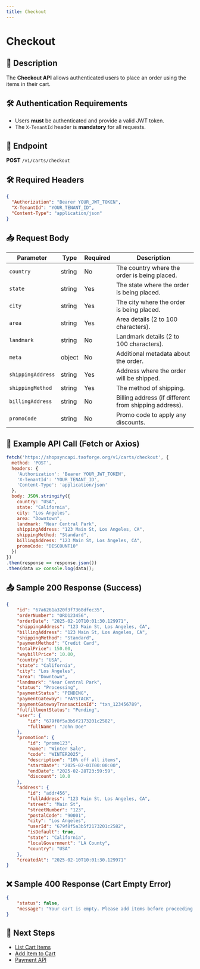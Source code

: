 ```yaml
---
title: Checkout
---
```


# Checkout

## 📌 Description
The **Checkout API** allows authenticated users to place an order using the items in their cart.

## 🛠️ Authentication Requirements
- Users **must** be authenticated and provide a valid JWT token.
- The `X-TenantId` header is **mandatory** for all requests.

## 🔗 Endpoint
**POST** `/v1/carts/checkout`

## 🛠️ Required Headers
```json
{
  "Authorization": "Bearer YOUR_JWT_TOKEN",
  "X-TenantId": "YOUR_TENANT_ID",
  "Content-Type": "application/json"
}
```

## 📥 Request Body
| Parameter         | Type   | Required | Description |
|------------------|--------|----------|-------------|
| `country`        | string | No       | The country where the order is being placed. |
| `state`          | string | Yes      | The state where the order is being placed. |
| `city`           | string | Yes      | The city where the order is being placed. |
| `area`           | string | Yes      | Area details (2 to 100 characters). |
| `landmark`       | string | No       | Landmark details (2 to 100 characters). |
| `meta`           | object | No       | Additional metadata about the order. |
| `shippingAddress` | string | Yes      | Address where the order will be shipped. |
| `shippingMethod`  | string | Yes      | The method of shipping. |
| `billingAddress`  | string | No       | Billing address (if different from shipping address). |
| `promoCode`      | string | No       | Promo code to apply any discounts. |

## 📡 Example API Call (Fetch or Axios)
```javascript
fetch('https://shopsyncapi.taoforge.org/v1/carts/checkout', {
  method: 'POST',
  headers: {
    'Authorization': 'Bearer YOUR_JWT_TOKEN',
    'X-TenantId': 'YOUR_TENANT_ID',
    'Content-Type': 'application/json'
  },
  body: JSON.stringify({
    country: "USA",
    state: "California",
    city: "Los Angeles",
    area: "Downtown",
    landmark: "Near Central Park",
    shippingAddress: "123 Main St, Los Angeles, CA",
    shippingMethod: "Standard",
    billingAddress: "123 Main St, Los Angeles, CA",
    promoCode: "DISCOUNT10"
  })
})
.then(response => response.json())
.then(data => console.log(data));
```

## 📤 Sample 200 Response (Success)
```json
{
    "id": "67a6261a320f3f7368dfec35",
    "orderNumber": "ORD123456",
    "orderDate": "2025-02-10T10:01:30.129971",
    "shippingAddress": "123 Main St, Los Angeles, CA",
    "billingAddress": "123 Main St, Los Angeles, CA",
    "shippingMethod": "Standard",
    "paymentMethod": "Credit Card",
    "totalPrice": 150.00,
    "waybillPrice": 10.00,
    "country": "USA",
    "state": "California",
    "city": "Los Angeles",
    "area": "Downtown",
    "landmark": "Near Central Park",
    "status": "Processing",
    "paymentStatus": "PENDING",
    "paymentGateway": "PAYSTACK",
    "paymentGatewayTransactionId": "txn_123456789",
    "fulfillmentStatus": "Pending",
    "user": {
        "id": "679f8f5a3b5f2173201c2582",
        "fullName": "John Doe"
    },
    "promotion": {
        "id": "promo123",
        "name": "Winter Sale",
        "code": "WINTER2025",
        "description": "10% off all items",
        "startDate": "2025-02-01T00:00:00",
        "endDate": "2025-02-28T23:59:59",
        "discount": 10.0
    },
    "address": {
        "id": "addr456",
        "fullAddress": "123 Main St, Los Angeles, CA",
        "street": "Main St",
        "streetNumber": "123",
        "postalCode": "90001",
        "city": "Los Angeles",
        "userId": "679f8f5a3b5f2173201c2582",
        "isDefault": true,
        "state": "California",
        "localGovernment": "LA County",
        "country": "USA"
    },
    "createdAt": "2025-02-10T10:01:30.129971"
}
```

## ❌ Sample 400 Response (Cart Empty Error)
```json
{
    "status": false,
    "message": "Your cart is empty. Please add items before proceeding."
}
```

## 🔗 Next Steps
- [List Cart Items](./list-cart-items.md)
- [Add Item to Cart](./add-item-to-cart.md)
- [Payment API](../payment/initialize-payment.md)
